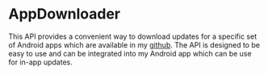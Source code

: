 # AppDownloader

This API provides a convenient way to download updates for a specific set of Android apps which are available in my [github]("https://github.com/prashasth-nair"). The API is designed to be easy to use and can be integrated into my Android app which can be use for in-app updates. 